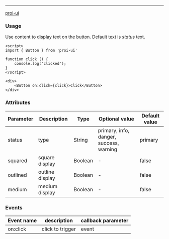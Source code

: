 ---
[proi-ui](https://github.com/specialdoom/proi-ui)

### Usage
Use content to display text on the button. Default text is _status_ text.
```sveltehtml
<script>
import { Button } from 'proi-ui'

function click () {
    console.log('clicked');
}
</script>

<div>
    <Button on:click={click}>Click</Button>
</div>
```

### Attributes
| Parameter | Description | Type | Optional value | Default value |
| --- | --- | --- | --- | --- |
| status | type | String | primary, info, danger, success, warning | primary |
| squared | square display | Boolean | - | false |
| outlined | outline display | Boolean | - | false |
| medium | medium display | Boolean | - | false |

### Events
| Event name | description | callback parameter |
| --- | --- | --- |
| on:click | click to trigger | event |